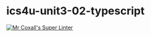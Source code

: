 # ics4u-unit3-02-typescript

[![Mr Coxall's Super Linter](https://github.com/Ethan-Prieur1/ics4u-unit3-02-typescript/workflows/Mr%20Coxall's%20Super%20Linter/badge.svg)](https://github.com/Ethan-Prieur1/ics4u-unit3-02-typescript/actions/)

